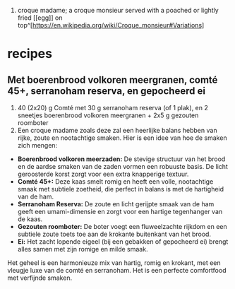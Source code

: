 1. croque madame; a croque monsieur served with a poached or lightly fried [[egg]] on top^[https://en.wikipedia.org/wiki/Croque_monsieur#Variations]

# recipes
## Met boerenbrood volkoren meergranen, comté 45+, serranoham reserva, en gepocheerd ei
1. 40 (2x20) g Comté met 30 g serranoham reserva (of 1 plak), en 2 sneetjes boerenbrood volkoren meergranen + 2x5 g gezouten roomboter
2. Een croque madame zoals deze zal een heerlijke balans hebben van rijke, zoute en nootachtige smaken. Hier is een idee van hoe de smaken zich mengen:
- **Boerenbrood volkoren meerzaden:** De stevige structuur van het brood en de aardse smaken van de zaden vormen een robuuste basis. De licht geroosterde korst zorgt voor een extra knapperige textuur.
- **Comté 45+:** Deze kaas smelt romig en heeft een volle, nootachtige smaak met subtiele zoetheid, die perfect in balans is met de hartigheid van de ham.
- **Serranoham Reserva:** De zoute en licht gerijpte smaak van de ham geeft een umami-dimensie en zorgt voor een hartige tegenhanger van de kaas.
- **Gezouten roomboter:** De boter voegt een fluweelzachte rijkdom en een subtiele zoute toets toe aan de krokante buitenkant van het brood.
- **Ei:** Het zacht lopende eigeel (bij een gebakken of gepocheerd ei) brengt alles samen met zijn romige en milde smaak.

Het geheel is een harmonieuze mix van hartig, romig en krokant, met een vleugje luxe van de comté en serranoham. Het is een perfecte comfortfood met verfijnde smaken.